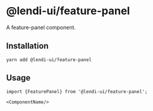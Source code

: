 # @lendi-ui/feature-panel

A feature-panel component.

## Installation

```
yarn add @lendi-ui/feature-panel
```

## Usage

```
import {FeaturePanel} from '@lendi-ui/feature-panel';

<ComponentName/>
```